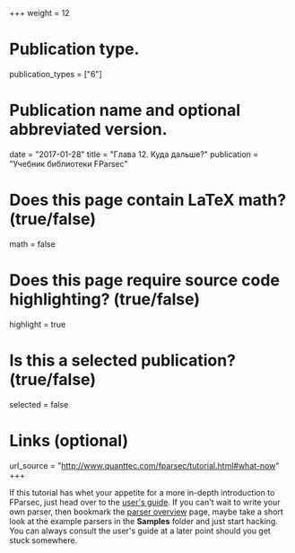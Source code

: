 ﻿+++
weight = 12

# Publication type.
publication_types = ["6"]

# Publication name and optional abbreviated version.
date = "2017-01-28"
title = "Глава 12. Куда дальше?"
publication = "Учебник библиотеки FParsec"

# Does this page contain LaTeX math? (true/false)
math = false

# Does this page require source code highlighting? (true/false)
highlight = true

# Is this a selected publication? (true/false)
selected = false

# Links (optional)
url_source = "http://www.quanttec.com/fparsec/tutorial.html#what-now"
+++

If this tutorial has whet your appetite for a more in-depth introduction to FParsec, just head over to the [user's guide](http://www.quanttec.com/fparsec/users-guide/). If you can't wait to write your own parser, then bookmark the [parser overview](http://www.quanttec.com/fparsec/reference/parser-overview.html) page, maybe take a short look at the example parsers in the **Samples** folder and just start hacking. You can always consult the user's guide at a later point should you get stuck somewhere.